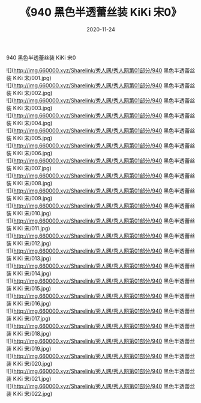 ﻿---
layout: post
title:  《940 黑色半透蕾丝装 KiKi 宋0》
date:   2020-11-24
img: http://img.660000.xyz/Sharelink/秀人网/秀人网第01部分/940 黑色半透蕾丝装 KiKi 宋0/000.jpg
categories: [美女, 清纯, 唯美]
---

940 黑色半透蕾丝装 KiKi 宋0

  ![](http://img.660000.xyz/Sharelink/秀人网/秀人网第01部分/940 黑色半透蕾丝装 KiKi 宋/001.jpg) <br> ![](http://img.660000.xyz/Sharelink/秀人网/秀人网第01部分/940 黑色半透蕾丝装 KiKi 宋/002.jpg) <br> ![](http://img.660000.xyz/Sharelink/秀人网/秀人网第01部分/940 黑色半透蕾丝装 KiKi 宋/003.jpg) <br> ![](http://img.660000.xyz/Sharelink/秀人网/秀人网第01部分/940 黑色半透蕾丝装 KiKi 宋/004.jpg) <br> ![](http://img.660000.xyz/Sharelink/秀人网/秀人网第01部分/940 黑色半透蕾丝装 KiKi 宋/005.jpg) <br> ![](http://img.660000.xyz/Sharelink/秀人网/秀人网第01部分/940 黑色半透蕾丝装 KiKi 宋/006.jpg) <br> ![](http://img.660000.xyz/Sharelink/秀人网/秀人网第01部分/940 黑色半透蕾丝装 KiKi 宋/007.jpg) <br> ![](http://img.660000.xyz/Sharelink/秀人网/秀人网第01部分/940 黑色半透蕾丝装 KiKi 宋/008.jpg) <br> ![](http://img.660000.xyz/Sharelink/秀人网/秀人网第01部分/940 黑色半透蕾丝装 KiKi 宋/009.jpg) <br> ![](http://img.660000.xyz/Sharelink/秀人网/秀人网第01部分/940 黑色半透蕾丝装 KiKi 宋/010.jpg) <br> ![](http://img.660000.xyz/Sharelink/秀人网/秀人网第01部分/940 黑色半透蕾丝装 KiKi 宋/011.jpg) <br> ![](http://img.660000.xyz/Sharelink/秀人网/秀人网第01部分/940 黑色半透蕾丝装 KiKi 宋/012.jpg) <br> ![](http://img.660000.xyz/Sharelink/秀人网/秀人网第01部分/940 黑色半透蕾丝装 KiKi 宋/013.jpg) <br> ![](http://img.660000.xyz/Sharelink/秀人网/秀人网第01部分/940 黑色半透蕾丝装 KiKi 宋/014.jpg) <br> ![](http://img.660000.xyz/Sharelink/秀人网/秀人网第01部分/940 黑色半透蕾丝装 KiKi 宋/015.jpg) <br> ![](http://img.660000.xyz/Sharelink/秀人网/秀人网第01部分/940 黑色半透蕾丝装 KiKi 宋/016.jpg) <br> ![](http://img.660000.xyz/Sharelink/秀人网/秀人网第01部分/940 黑色半透蕾丝装 KiKi 宋/017.jpg) <br> ![](http://img.660000.xyz/Sharelink/秀人网/秀人网第01部分/940 黑色半透蕾丝装 KiKi 宋/018.jpg) <br> ![](http://img.660000.xyz/Sharelink/秀人网/秀人网第01部分/940 黑色半透蕾丝装 KiKi 宋/019.jpg) <br> ![](http://img.660000.xyz/Sharelink/秀人网/秀人网第01部分/940 黑色半透蕾丝装 KiKi 宋/020.jpg) <br> ![](http://img.660000.xyz/Sharelink/秀人网/秀人网第01部分/940 黑色半透蕾丝装 KiKi 宋/021.jpg) <br> ![](http://img.660000.xyz/Sharelink/秀人网/秀人网第01部分/940 黑色半透蕾丝装 KiKi 宋/022.jpg) <br>